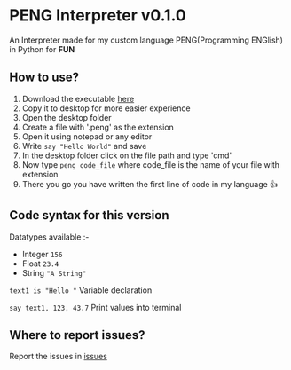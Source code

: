 # PENG Interpreter v0.1.0
An Interpreter made for my custom language PENG(Programming ENGlish) in Python for **FUN**

## How to use?
1. Download the executable [here](https://github.com/BluTen/PENG_Interpreter/releases/download/v0.1.0-beta/peng.exe)
2. Copy it to desktop for more easier experience
3. Open the desktop folder
4. Create a file with '.peng' as the extension
5. Open it using notepad or any editor
6. Write `say "Hello World"` and save
7. In the desktop folder click on the file path and type 'cmd'
8. Now type `peng code_file` where code_file is the name of your file with extension
9. There you go you have written the first line of code in my language 👍

## Code syntax for this version
Datatypes available :-
- Integer `156`
- Float   `23.4`
- String  `"A String"`

`text1 is "Hello "`     Variable declaration

`say text1, 123, 43.7`  Print values into terminal

## Where to report issues?
Report the issues in [issues](https://github.com/BluTen/PENG_Interpreter/issues/new)
